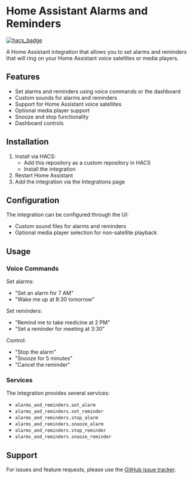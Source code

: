 # Home Assistant Alarms and Reminders

[![hacs_badge](https://img.shields.io/badge/HACS-Custom-41BDF5.svg)](https://github.com/hacs/integration)

A Home Assistant integration that allows you to set alarms and reminders that will ring on your Home Assistant voice satellites or media players.

## Features

- Set alarms and reminders using voice commands or the dashboard
- Custom sounds for alarms and reminders
- Support for Home Assistant voice satellites
- Optional media player support
- Snooze and stop functionality
- Dashboard controls

## Installation

1. Install via HACS:
   - Add this repository as a custom repository in HACS
   - Install the integration
2. Restart Home Assistant
3. Add the integration via the Integrations page

## Configuration

The integration can be configured through the UI:
- Custom sound files for alarms and reminders
- Optional media player selection for non-satellite playback

## Usage

### Voice Commands

Set alarms:
- "Set an alarm for 7 AM"
- "Wake me up at 8:30 tomorrow"

Set reminders:
- "Remind me to take medicine at 2 PM"
- "Set a reminder for meeting at 3:30"

Control:
- "Stop the alarm"
- "Snooze for 5 minutes"
- "Cancel the reminder"

### Services

The integration provides several services:
- `alarms_and_reminders.set_alarm`
- `alarms_and_reminders.set_reminder`
- `alarms_and_reminders.stop_alarm`
- `alarms_and_reminders.snooze_alarm`
- `alarms_and_reminders.stop_reminder`
- `alarms_and_reminders.snooze_reminder`

## Support

For issues and feature requests, please use the [GitHub issue tracker](https://github.com/omaramin-2000/HA-Alarms-and-Reminders/issues).
